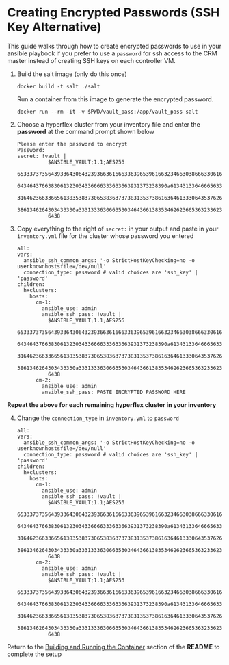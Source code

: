 # Creating Encrypted Passwords (SSH Key Alternative)

This guide walks through how to create encrypted passwords to use in your ansible playbook if you prefer to use a `password` for ssh access to the CRM master instead of creating SSH keys on each controller VM.


   
1. Build the salt image (only do this once)

   ```
   docker build -t salt ./salt
   ```

   Run a container from this image to generate the encrypted password.

   ```
   docker run --rm -it -v $PWD/vault_pass:/app/vault_pass salt
   ```
   
2. Choose a hyperflex cluster from your inventory file and enter the **password** at the command prompt shown below
   
   ```
   Please enter the password to encrypt
   Password: 
   secret: !vault |
             $ANSIBLE_VAULT;1.1;AES256
             65333737356439336430643239366361666336396539616632346630386663306161396164376162
             6434643766383061323034336666333633663931373238390a613431336466656332386631353565
             31646236633665613835383730653836373738313537386163646133306435376264633066316331
             3861346264303433330a333133363066353034643661383534626236653632336230663330336363
             6438
   ```

3. Copy everything to the right of `secret:` in your output and paste in your `inventory.yml` file for the cluster whose password you entered

   ```
   all:
   vars:
     ansible_ssh_common_args: '-o StrictHostKeyChecking=no -o userknownhostsfile=/dev/null'
     connection_type: password # valid choices are 'ssh_key' | 'password'
   children:
     hxclusters:
       hosts:
         cm-1:
           ansible_use: admin
           ansible_ssh_pass: !vault |
             $ANSIBLE_VAULT;1.1;AES256
             65333737356439336430643239366361666336396539616632346630386663306161396164376162
             6434643766383061323034336666333633663931373238390a613431336466656332386631353565
             31646236633665613835383730653836373738313537386163646133306435376264633066316331
             3861346264303433330a333133363066353034643661383534626236653632336230663330336363
             6438
         cm-2:
           ansible_use: admin
           ansible_ssh_pass: PASTE ENCRYPTED PASSWORD HERE
   ```

**Repeat the above for each remaining hyperflex cluster in your inventory**

4. Change the `connection_type` in `inventory.yml` to `password`
   ```
   all:
   vars:
     ansible_ssh_common_args: '-o StrictHostKeyChecking=no -o userknownhostsfile=/dev/null'
     connection_type: password # valid choices are 'ssh_key' | 'password'
   children:
     hxclusters:
       hosts:
         cm-1:
           ansible_use: admin
           ansible_ssh_pass: !vault |
             $ANSIBLE_VAULT;1.1;AES256
             65333737356439336430643239366361666336396539616632346630386663306161396164376162
             6434643766383061323034336666333633663931373238390a613431336466656332386631353565
             31646236633665613835383730653836373738313537386163646133306435376264633066316331
             3861346264303433330a333133363066353034643661383534626236653632336230663330336363
             6438
         cm-2:
           ansible_use: admin
           ansible_ssh_pass: !vault |
             $ANSIBLE_VAULT;1.1;AES256
             65333737356439336430643239366361666336396539616632346630386663306161396164376162
             6434643766383061323034336666333633663931373238390a613431336466656332386631353565
             31646236633665613835383730653836373738313537386163646133306435376264633066316331
             3861346264303433330a333133363066353034643661383534626236653632336230663330336363
             6438
   ```

Return to the [Building and Running the Container](../README.md/#building-and-running-the-container) section of the **README** to complete the setup